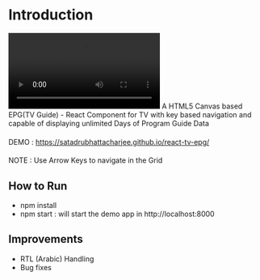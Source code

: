# Introduction
![mostrando app](demo.mp4 "EPG")
A HTML5 Canvas based EPG(TV Guide) - React Component for TV with key based navigation and capable of displaying unlimited Days of Program Guide Data

####
DEMO : https://satadrubhattacharjee.github.io/react-tv-epg/
####
NOTE : Use Arrow Keys to navigate in the Grid

## How to Run
- npm install
- npm start : will start the demo app in http://localhost:8000

## Improvements
- RTL (Arabic) Handling
- Bug fixes

